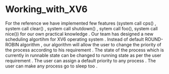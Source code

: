 # Working_with_XV6
 For the reference we have implemented few features (system call cps() , system call clear() , system call shutdown() , sytem call foo(), system call nice()) for our own practical knowledge . Our team has designed a new scheduling algortihm for XV6 operating system . Instead of
default ROUND-ROBIN algorithm , our algorithm will allow the user to change the priority of the process according to his requirement . The state of the process which is currently in runnable state can be changed to running state as per the user requirement . The user can assign a default priority to any
process . The user can make any process go to sleep too . 
